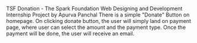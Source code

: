 TSF Donation - The Spark Foundation Web Designing and Development Internship Project by Apurva Panchal
There is a simple "Donate" Button on homepage. On clicking donate button, the user will simply land on payment page, where user can select the amount and the payment type.
Once the payment will be done, the user will receive an email.
